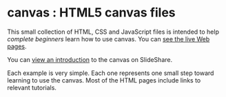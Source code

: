 # canvas : HTML5 canvas files

This small collection of HTML, CSS and JavaScript files is intended to help *complete beginners* learn how to use canvas. You can [see the live Web pages](http://www.macloo.com/examples/canvas/).

You can [view an introduction](http://www.slideshare.net/macloo/introduction-to-html5-canvas) to the canvas on SlideShare.

Each example is very simple. Each one represents one small step toward learning to use the canvas. Most of the HTML pages include links to relevant tutorials.
